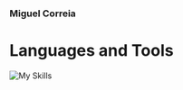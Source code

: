 ### Miguel Correia

<!--

Here are some ideas to get you started:

- 🔭 I’m currently on my last years of my university bachelors degree on Computer Science.
-->
# Languages and Tools
![My Skills](https://skills.thijs.gg/icons?i=js,java,c,cpp,py,html,css,postgres,kotlin,markdown)
